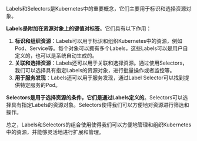 Labels和Selectors是Kubernetes中的重要概念，它们主要用于标识和选择资源对象。

**Labels是附加在资源对象上的键值对标签**。它们具有以下作用：

1. **标识和组织资源**：Labels可以用于标识和组织Kubernetes中的资源，例如Pod、Service等。每个对象可以拥有多个Labels，这些Labels可以是用户自定义的，也可以是系统自动生成的。
2. **关联和选择资源**：Labels还可以用于关联和选择资源。通过使用Selectors，我们可以选择具有指定Labels的资源对象，进行批量操作或者监控等。
3. **用于服务发现**：Labels还可以用于服务发现，通过Label Selector可以找到提供特定服务的Pod。

**Selectors是用于选择资源的条件，它们是通过Labels定义的**。Selectors可以选择具有指定Labels的资源对象。Selectors使得我们可以方便地对资源进行筛选和操作。

总之，Labels和Selectors的组合使用使得我们可以方便地管理和组织Kubernetes中的资源，并能够灵活地进行扩展和管理。
